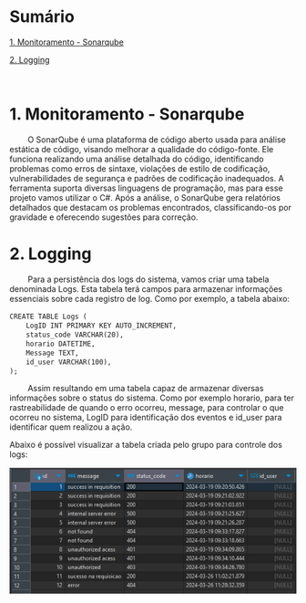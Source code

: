 # Sumário

[1. Monitoramento - Sonarqube](#c1)

[2. Logging](#c2)

<br>

# <a name="c1"></a> 1. Monitoramento - Sonarqube

&emsp;&emsp; O SonarQube é uma plataforma de código aberto usada para análise estática de código, visando melhorar a qualidade do código-fonte. Ele funciona realizando uma análise detalhada do código, identificando problemas como erros de sintaxe, violações de estilo de codificação, vulnerabilidades de segurança e padrões de codificação inadequados. A ferramenta suporta diversas linguagens de programação, mas para esse projeto vamos utilizar o C#. Após a análise, o SonarQube gera relatórios detalhados que destacam os problemas encontrados, classificando-os por gravidade e oferecendo sugestões para correção.

# <a name="c2"></a> 2. Logging

&emsp;&emsp; Para a persistência dos logs do sistema, vamos criar uma tabela denominada Logs. Esta tabela terá campos para armazenar informações essenciais sobre cada registro de log. Como por exemplo, a tabela abaixo: 

```
CREATE TABLE Logs (
    LogID INT PRIMARY KEY AUTO_INCREMENT,
    status_code VARCHAR(20),
    horario DATETIME,
    Message TEXT,
    id_user VARCHAR(100),
);
```

&emsp;&emsp; Assim resultando em uma tabela capaz de armazenar diversas informações sobre o status do sistema. Como por exemplo horario, para ter rastreabilidade de quando o erro ocorreu, message, para controlar o que ocorreu no sistema, LogID para identificação dos eventos e id_user para identificar quem realizou a ação.

Abaixo é possível visualizar a tabela criada pelo grupo para controle dos logs:

![Tabela de Logs](../../assets/tabelalogs.png)


 
